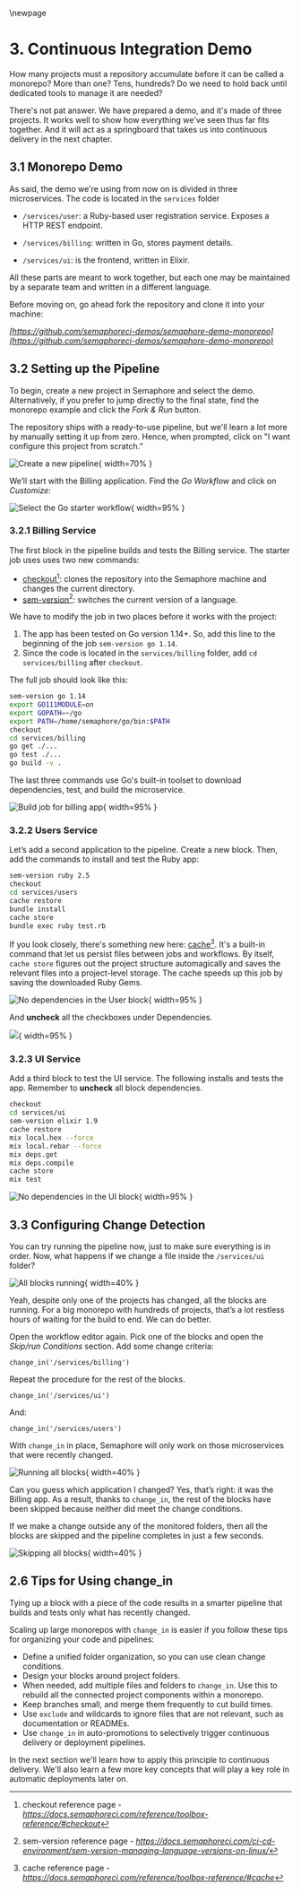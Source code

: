 \newpage

# 3. Continuous Integration Demo

How many projects must a repository accumulate before it can be called a monorepo? More than one? Tens, hundreds? Do we need to hold back until dedicated tools to manage it are needed?

There's not pat answer. We have prepared a demo, and it's made of three projects. It works well to show how everything we've seen thus far fits together. And it will act as a springboard that takes us into continuous delivery in the next chapter.

## 3.1 Monorepo Demo

As said, the demo we're using from now on is divided in three microservices. The code is located in the `services` folder

- `/services/user`: a Ruby-based user registration service. Exposes a HTTP REST endpoint.

- `/services/billing`: written in Go, stores payment details.
- `/services/ui`:  is the frontend, written in Elixir.

All these parts are meant to work together, but each one may be maintained by a separate team and written in a different language.

Before moving on, go ahead fork the repository and clone it into your machine:

_[https://github.com/semaphoreci-demos/semaphore-demo-monorepo](https://github.com/semaphoreci-demos/semaphore-demo-monorepo)_

## 3.2 Setting up the Pipeline

To begin, create a new project in Semaphore and select the demo. Alternatively, if you prefer to jump directly to the final state, find the monorepo example and click the *Fork & Run* button.

The repository ships with a ready-to-use pipeline, but we'll learn a lot more by manually setting it up from zero. Hence, when prompted, click on "I want configure this project from scratch.”

![Create a new pipeline](./figures/04-scratch.png){ width=70% }

We’ll start with the Billing application. Find the *Go Workflow* and click on *Customize*:

![Select the Go starter workflow](./figures/04-go-starter.png){ width=95% }

### 3.2.1 Billing Service

The first block in the pipeline builds and tests the Billing service. The starter job uses uses two new commands:

- [checkout](https://docs.semaphoreci.com/reference/toolbox-reference/#checkout)[^checkout]: clones the repository into the Semaphore machine and changes the current directory.
- [sem-version](https://docs.semaphoreci.com/ci-cd-environment/sem-version-managing-language-versions-on-linux/)[^sem-version]: switches the current version of a language.

[^checkout]: checkout reference page - _<https://docs.semaphoreci.com/reference/toolbox-reference/#checkout>_
[^sem-version]: sem-version reference page - _<https://docs.semaphoreci.com/ci-cd-environment/sem-version-managing-language-versions-on-linux/>_

We have to modify the job in two places before it works with the project:

1.  The app has been tested on Go version 1.14+. So, add this line to the beginning of the job `sem-version go 1.14`.
2.  Since the code is located in the `services/billing` folder, add `cd services/billing` after `checkout`.

The full job should look like this:

``` bash
sem-version go 1.14
export GO111MODULE=on
export GOPATH=~/go
export PATH=/home/semaphore/go/bin:$PATH
checkout
cd services/billing
go get ./...
go test ./...
go build -v .
```

The last three commands use Go's built-in toolset to download dependencies, test, and build the microservice.

![Build job for billing app](./figures/04-go-build1.png){ width=95% }

### 3.2.2 Users Service

Let’s add a second application to the pipeline. Create a new block. Then, add the commands to install and test the Ruby app:

``` bash
sem-version ruby 2.5
checkout
cd services/users
cache restore
bundle install
cache store
bundle exec ruby test.rb
```

If you look closely, there's something new here: [cache]()[^cache]. It's a built-in command that let us persist files between jobs and workflows. By itself, `cache store` figures out the project structure automagically and saves the relevant files into a project-level storage. The cache speeds up this job by saving the downloaded Ruby Gems.

[^cache]: cache reference page - _<https://docs.semaphoreci.com/reference/toolbox-reference/#cache>_

![No dependencies in the User block](./figures/04-no-dep-user.png){ width=95% }

And **uncheck** all the checkboxes under Dependencies.

![](./figures/05-uncheck-billing.png){ width=95% }

### 3.2.3 UI Service

Add a third block to test the UI service. The following installs and tests the app. Remember to **uncheck** all block dependencies.

``` bash
checkout
cd services/ui
sem-version elixir 1.9
cache restore
mix local.hex --force
mix local.rebar --force
mix deps.get
mix deps.compile
cache store
mix test
```

![No dependencies in the UI block](./figures/04-no-dep-ui.png){ width=95% }

## 3.3 Configuring Change Detection

You can try running the pipeline now, just to make sure everything is in order. Now, what happens if we change a file inside the `/services/ui` folder?

![All blocks running](./figures/04-all-blocks1.png){ width=40% }

Yeah, despite only one of the projects has changed, all the blocks are running. For a big monorepo with hundreds of projects, that’s a lot restless hours of waiting for the build to end. We can do better.

Open the workflow editor again. Pick one of the blocks and open the *Skip/run Conditions* section. Add some change criteria:

``` text
change_in('/services/billing')
```

Repeat the procedure for the rest of the blocks.

``` text
change_in('/services/ui')
```

And:

``` text
change_in('/services/users')
```

With `change_in` in place, Semaphore will only work on those microservices that were recently changed.

![Running all blocks](./figures/04-skip-but-billing.png){ width=40% }

Can you guess which application I changed? Yes, that’s right: it was the Billing app. As a result, thanks to `change_in`, the rest of the blocks have been skipped because neither did meet the change conditions.

If we make a change outside any of the monitored folders, then all the blocks are skipped and the pipeline completes in just a few seconds.

![Skipping all blocks](./figures/04-skip-all.png){ width=40% }

## 2.6 Tips for Using change_in

Tying up a block with a piece of the code results in a smarter pipeline that builds and tests only what has recently changed.

Scaling up large monorepos with `change_in` is easier if you follow these tips for organizing your code and pipelines:

-   Define a unified folder organization, so you can use clean change conditions.
-   Design your blocks around project folders.
-   When needed, add multiple files and folders to `change_in`. Use this to rebuild all the connected project components within a monorepo.
-   Keep branches small, and merge them frequently to cut build times.
-   Use `exclude` and wildcards to ignore files that are not relevant, such as documentation or READMEs.
-   Use `change_in` in auto-promotions to selectively trigger continuous delivery or deployment pipelines.

In the next section we'll learn how to apply this principle to continuous delivery. We'll also learn a few more key concepts that will play a key role in automatic deployments later on.

